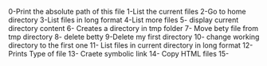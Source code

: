 0-Print the absolute path of this file
1-List the current files
2-Go to home directory
3-List files in long format
4-List more files
5- display current directory content
6- Creates a directory in tmp folder
7- Move bety file from tmp directory
8- delete betty
9-Delete my first directory
10- change working directory to the first one
11- List files in current directory in long format
12-Prints Type of file
13- Craete symbolic link
14- Copy HTML files
15-  
